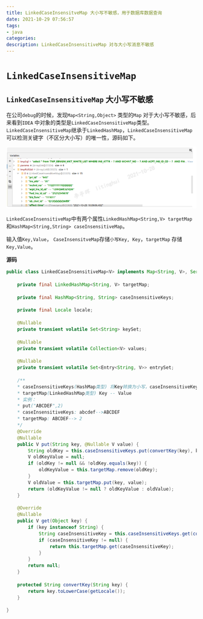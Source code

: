 ```yaml
---
title: LinkedCaseInsensitveMap 大小写不敏感，用于数据库数据查询
date: 2021-10-29 07:56:57
tags: 
- java
categories: 
description: LinkedCaseInsensitiveMap 对与大小写消息不敏感
---
```


# `LinkedCaseInsensitiveMap` 

## `LinkedCaseInsensitiveMap` 大小写不敏感

在公司`debug`的时候，发现`Map<String,Object>` 类型的`Map` 对于大小写不敏感，后来看到`IDEA` 中对象的类型是`LinkedCaseInsensitiveMap`类型。`LinkedCaseInsensitiveMap`继承于`LinkedHashMap`，`LinkedCaseInsensitiveMap`可以检测关键字（不区分大小写）的唯一性，源码如下。

![image-20211029081040884](LinkedCaseInsensitveMap/image-20211029081040884.png)



`LinkedCaseInsensitiveMap`中有两个属性`LinkedHashMap<String,V> targetMap`和`HashMap<String,String> caseInsensitiveMap`。

输入值`Key,Value`， `CaseInsensitveMap`存储`小写Key, Key`，`targetMap` 存储`Key,Value`。

**源码**

```java
public class LinkedCaseInsensitiveMap<V> implements Map<String, V>, Serializable, Cloneable {

	private final LinkedHashMap<String, V> targetMap;

	private final HashMap<String, String> caseInsensitiveKeys;

	private final Locale locale;

	@Nullable
	private transient volatile Set<String> keySet;

	@Nullable
	private transient volatile Collection<V> values;

	@Nullable
	private transient volatile Set<Entry<String, V>> entrySet;
    
    /**
    * caseInsensitiveKeys(HashMap类型) 将Key转换为小写，caseInsensitiveKeys存储 小写key -- Key
    * targetMap(LinkedHashMap类型) Key -- Value
    * 实例： 
    * put("ABCDEF",2)
    * caseInsensitiveKeys: abcdef-->ABCDEF
    * targetMap: ABCDEF--> 2
    */
    @Override
	@Nullable
	public V put(String key, @Nullable V value) {
		String oldKey = this.caseInsensitiveKeys.put(convertKey(key), key);
		V oldKeyValue = null;
		if (oldKey != null && !oldKey.equals(key)) {
			oldKeyValue = this.targetMap.remove(oldKey);
		}
		V oldValue = this.targetMap.put(key, value);
		return (oldKeyValue != null ? oldKeyValue : oldValue);
	}
    
    @Override
	@Nullable
	public V get(Object key) {
		if (key instanceof String) {
			String caseInsensitiveKey = this.caseInsensitiveKeys.get(convertKey((String) key));
			if (caseInsensitiveKey != null) {
				return this.targetMap.get(caseInsensitiveKey);
			}
		}
		return null;
	}
    
    protected String convertKey(String key) {
		return key.toLowerCase(getLocale());
	}
    
}
```

